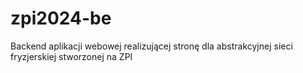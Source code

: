 # zpi2024-be
Backend aplikacji webowej realizującej stronę dla abstrakcyjnej sieci fryzjerskiej stworzonej na ZPI
